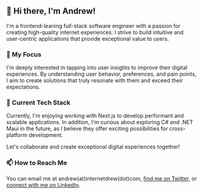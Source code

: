## 👋 Hi there, I'm Andrew!

I'm a frontend-leaning full-stack software engineer with a passion for creating high-quality internet experiences. I strive to build intuitive and user-centric applications that provide exceptional value to users.

### 👀 My Focus

I'm deeply interested in tapping into user insights to improve their digital experiences. By understanding user behavior, preferences, and pain points, I aim to create solutions that truly resonate with them and exceed their expectations.

### 🌱 Current Tech Stack

Currently, I'm enjoying working with Next.js to develop performant and scalable applications. In addition, I'm curious about exploring C# and .NET Maui in the future, as I believe they offer exciting possibilities for cross-platform development.

Let's collaborate and create exceptional digital experiences together!

### 📫 How to Reach Me
You can email me at andrew(at)internetdrew(dot)com, [find me on Twitter](https://twitter.com/_internetdrew), or [connect with me on LinkedIn](https://www.linkedin.com/in/internetdrew/).

<!---
internetdrew/internetdrew is a ✨ special ✨ repository because its `README.md` (this file) appears on your GitHub profile.
You can click the Preview link to take a look at your changes.
--->
